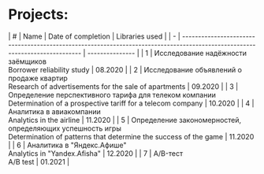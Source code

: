 # Projects:


| # | Name                                                                                                                         | Date of completion | Libraries used |
| - | ---------------------------------------------------------------------------------------------------------------------------- | --------------- |
| 1 | Исследование надёжности заёмщиков <br /> Borrower reliability study                                                               | 08.2020         |
| 2 | Исследование объявлений о продаже квартир <br /> Research of advertisements for the sale of apartments                            | 09.2020         |
| 3 | Определение перспективного тарифа для телеком компании <br /> Determination of a prospective tariff for a telecom company         | 10.2020         |
| 4 | Аналитика в авиакомпании <br /> Analytics in the airline                                                                          | 11.2020         |
| 5 | Определение закономерностей, определяющих успешность игры <br /> Determination of patterns that determine the success of the game | 11.2020         |
| 6 | Аналитика в "Яндекс.Афише" <br /> Analytics in "Yandex.Afisha"                                                                    | 12.2020         |
| 7 | A/B-тест <br /> A/B test                                                                                                          | 01.2021         |
